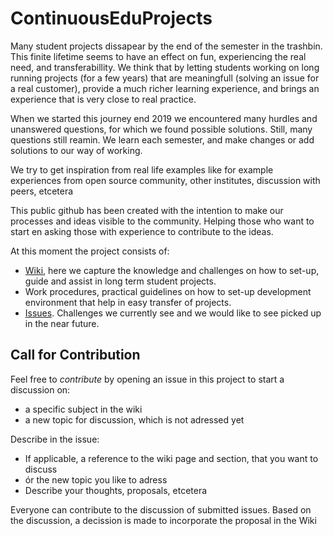 # ContinuousEduProjects

Many student projects dissapear by the end of the semester in the trashbin. This finite lifetime seems to have an effect on fun, experiencing the real need, and transferabillity. 
We think that by letting students working on long running projects (for a few years) that are meaningfull (solving an issue for a real customer), provide a much richer learning experience, and brings an experience that is very close to real practice.

When we started this journey end 2019 we encountered many hurdles and unanswered questions, for which we found possible solutions. Still, many questions still reamin. We learn each semester, and make changes or add solutions to our way of working.

We try to get inspiration from real life examples like for example experiences from open source community, other institutes, discussion with peers, etcetera

This public github has been created with the intention to make our processes and ideas visible to the community. Helping those who want to start en asking those with experience to contribute to the ideas.

At this moment the project consists of:
* <a href="https://github.com/patrickdb/TransferableEduProjects/wiki">Wiki</a>, here we capture the knowledge and challenges on how to set-up, guide and assist in long term student projects. 
* Work procedures, practical guidelines on how to set-up development environment that help in easy transfer of projects.
* <a href="https://github.com/patrickdb/TransferableEduProjects/issues">Issues</a>. Challenges we currently see and we would like to see picked up in the near future.

## Call for Contribution
Feel free to *contribute* by opening an issue in this project to start a discussion on:
* a specific subject in the wiki 
* a new topic for discussion, which is not adressed yet 

Describe in the issue:
- If applicable, a reference to the wiki page and section, that you want to discuss
- ór the new topic you like to adress
- Describe your thoughts, proposals, etcetera

Everyone can contribute to the discussion of submitted issues.
Based on the discussion, a decission is made to incorporate the proposal in the Wiki
